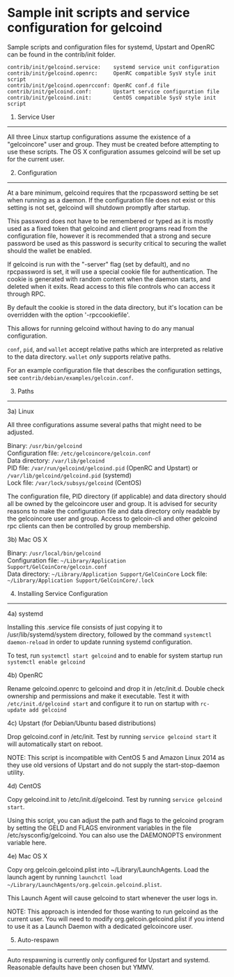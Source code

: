 Sample init scripts and service configuration for gelcoind
==========================================================

Sample scripts and configuration files for systemd, Upstart and OpenRC
can be found in the contrib/init folder.

    contrib/init/gelcoind.service:    systemd service unit configuration
    contrib/init/gelcoind.openrc:     OpenRC compatible SysV style init script
    contrib/init/gelcoind.openrcconf: OpenRC conf.d file
    contrib/init/gelcoind.conf:       Upstart service configuration file
    contrib/init/gelcoind.init:       CentOS compatible SysV style init script

1. Service User
---------------------------------

All three Linux startup configurations assume the existence of a "gelcoincore" user
and group.  They must be created before attempting to use these scripts.
The OS X configuration assumes gelcoind will be set up for the current user.

2. Configuration
---------------------------------

At a bare minimum, gelcoind requires that the rpcpassword setting be set
when running as a daemon.  If the configuration file does not exist or this
setting is not set, gelcoind will shutdown promptly after startup.

This password does not have to be remembered or typed as it is mostly used
as a fixed token that gelcoind and client programs read from the configuration
file, however it is recommended that a strong and secure password be used
as this password is security critical to securing the wallet should the
wallet be enabled.

If gelcoind is run with the "-server" flag (set by default), and no rpcpassword is set,
it will use a special cookie file for authentication. The cookie is generated with random
content when the daemon starts, and deleted when it exits. Read access to this file
controls who can access it through RPC.

By default the cookie is stored in the data directory, but it's location can be overridden
with the option '-rpccookiefile'.

This allows for running gelcoind without having to do any manual configuration.

`conf`, `pid`, and `wallet` accept relative paths which are interpreted as
relative to the data directory. `wallet` *only* supports relative paths.

For an example configuration file that describes the configuration settings,
see `contrib/debian/examples/gelcoin.conf`.

3. Paths
---------------------------------

3a) Linux

All three configurations assume several paths that might need to be adjusted.

Binary:              `/usr/bin/gelcoind`  
Configuration file:  `/etc/gelcoincore/gelcoin.conf`  
Data directory:      `/var/lib/gelcoind`  
PID file:            `/var/run/gelcoind/gelcoind.pid` (OpenRC and Upstart) or `/var/lib/gelcoind/gelcoind.pid` (systemd)  
Lock file:           `/var/lock/subsys/gelcoind` (CentOS)  

The configuration file, PID directory (if applicable) and data directory
should all be owned by the gelcoincore user and group.  It is advised for security
reasons to make the configuration file and data directory only readable by the
gelcoincore user and group.  Access to gelcoin-cli and other gelcoind rpc clients
can then be controlled by group membership.

3b) Mac OS X

Binary:              `/usr/local/bin/gelcoind`  
Configuration file:  `~/Library/Application Support/GelCoinCore/gelcoin.conf`  
Data directory:      `~/Library/Application Support/GelCoinCore`
Lock file:           `~/Library/Application Support/GelCoinCore/.lock`

4. Installing Service Configuration
-----------------------------------

4a) systemd

Installing this .service file consists of just copying it to
/usr/lib/systemd/system directory, followed by the command
`systemctl daemon-reload` in order to update running systemd configuration.

To test, run `systemctl start gelcoind` and to enable for system startup run
`systemctl enable gelcoind`

4b) OpenRC

Rename gelcoind.openrc to gelcoind and drop it in /etc/init.d.  Double
check ownership and permissions and make it executable.  Test it with
`/etc/init.d/gelcoind start` and configure it to run on startup with
`rc-update add gelcoind`

4c) Upstart (for Debian/Ubuntu based distributions)

Drop gelcoind.conf in /etc/init.  Test by running `service gelcoind start`
it will automatically start on reboot.

NOTE: This script is incompatible with CentOS 5 and Amazon Linux 2014 as they
use old versions of Upstart and do not supply the start-stop-daemon utility.

4d) CentOS

Copy gelcoind.init to /etc/init.d/gelcoind. Test by running `service gelcoind start`.

Using this script, you can adjust the path and flags to the gelcoind program by
setting the GELD and FLAGS environment variables in the file
/etc/sysconfig/gelcoind. You can also use the DAEMONOPTS environment variable here.

4e) Mac OS X

Copy org.gelcoin.gelcoind.plist into ~/Library/LaunchAgents. Load the launch agent by
running `launchctl load ~/Library/LaunchAgents/org.gelcoin.gelcoind.plist`.

This Launch Agent will cause gelcoind to start whenever the user logs in.

NOTE: This approach is intended for those wanting to run gelcoind as the current user.
You will need to modify org.gelcoin.gelcoind.plist if you intend to use it as a
Launch Daemon with a dedicated gelcoincore user.

5. Auto-respawn
-----------------------------------

Auto respawning is currently only configured for Upstart and systemd.
Reasonable defaults have been chosen but YMMV.
